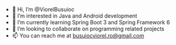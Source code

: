 - 👋 Hi, I’m @ViorelBusuioc
- 👀 I’m interested in Java and Android development
- 🌱 I’m currently learning Spring Boot 3 and Spring Framework 6
- 💞️ I’m looking to collaborate on programming related projects
- 📫 You can reach me at busuiocviorel.ro@gmail.com

<!---
ViorelBusuioc/ViorelBusuioc is a ✨ special ✨ repository because its `README.md` (this file) appears on your GitHub profile.
You can click the Preview link to take a look at your changes.
--->
